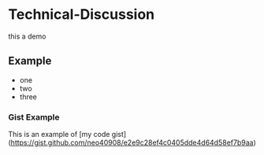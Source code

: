 # Technical-Discussion
this a demo

## Example 

* one
* two
* three 

### Gist Example

This is an example of [my code gist] (https://gist.github.com/neo40908/e2e9c28ef4c0405dde4d64d58ef7b9aa)

